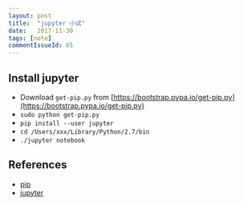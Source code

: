 ```yaml
---
layout: post
title:  "jupyter 小试"
date:   2017-11-30
tags: [note]
commentIssueId: 65
---
```



## Install jupyter
* Download `get-pip.py` from [https://bootstrap.pypa.io/get-pip.py](https://bootstrap.pypa.io/get-pip.py)
* `sudo python get-pip.py`
* `pip install --user jupyter`
* `cd /Users/xxx/Library/Python/2.7/bin`
* `./jupyter notebook`

## References
* [pip](https://pip.pypa.io/en/stable/installing/)
* [jupyter](http://jupyter.org/install.html)
